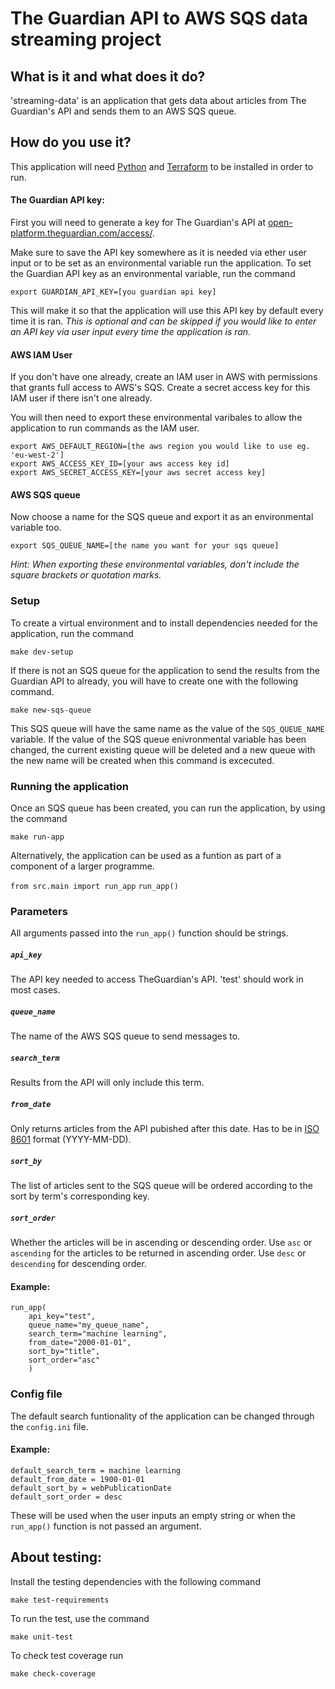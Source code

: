 # The Guardian API to AWS SQS data streaming project

## What is it and what does it do?

'streaming-data' is an application that gets data about articles from The Guardian's API and sends them to an AWS SQS queue.

## How do you use it?

This application will need [Python](https://www.python.org/) and [Terraform](https://developer.hashicorp.com/terraform/install) to be installed in order to run.


#### The Guardian API key:
First you will need to generate a key for The Guardian's API at [open-platform.theguardian.com/access/](https://open-platform.theguardian.com/access/).

Make sure to save the API key somewhere as it is needed via ether user input or to be set as an environmental variable run the application. To set the Guardian API key as an environmental variable, run the command

`export GUARDIAN_API_KEY=[you guardian api key]`

This will make it so that the application will use this API key by default every time it is ran. *This is optional and can be skipped if you would like to enter an API key via user input every time the application is ran.*

#### AWS IAM User
If you don't have one already, create an IAM user in AWS with permissions that grants full access to AWS's SQS.
Create a secret access key for this IAM user if there isn't one already.

You will then need to export these environmental varibales to allow the application to run commands as the IAM user.

```
export AWS_DEFAULT_REGION=[the aws region you would like to use eg. 'eu-west-2']
export AWS_ACCESS_KEY_ID=[your aws access key id]
export AWS_SECRET_ACCESS_KEY=[your aws secret access key]
```

#### AWS SQS queue
Now choose a name for the SQS queue and export it as an environmental variable too.

`export SQS_QUEUE_NAME=[the name you want for your sqs queue]`

*Hint: When exporting these environmental variables, don't include the square brackets or quotation marks.*

### Setup
To create a virtual environment and to install dependencies needed for the application, run the command

`make dev-setup`


If there is not an SQS queue for the application to send the results from the Guardian API to already, you will have to create one with the following command. 

`make new-sqs-queue`

This SQS queue will have the same name as the value of the `SQS_QUEUE_NAME` variable. If the value of the SQS queue enivronmental variable has been changed, the current existing queue will be deleted and a new queue with the new name will be created when this command is excecuted.

### Running the application
Once an SQS queue has been created, you can run the application, by using the command

`make run-app`

Alternatively, the application can be used as a funtion as part of a component of a larger programme.

`from src.main import run_app`
`run_app()`

### Parameters
All arguments passed into the `run_app()` function should be strings.

##### `api_key` 
The API key needed to access TheGuardian's API. 'test' should work in most cases.

##### `queue_name` 
The name of the AWS SQS queue to send messages to.

##### `search_term` 
Results from the API will only include this term.

##### `from_date` 
Only returns articles from the API pubished after this date. Has to be in [ISO 8601](https://www.iso.org/iso-8601-date-and-time-format.html) format (YYYY-MM-DD).

##### `sort_by` 
The list of articles sent to the SQS queue will be ordered according to the sort by term's corresponding key.

##### `sort_order` 
Whether the articles will be in ascending or descending order. Use `asc` or `ascending` for the articles to be returned in ascending order. Use `desc` or `descending` for descending order.


####  Example:
```
run_app(
    api_key="test", 
    queue_name="my_queue_name", 
    search_term="machine learning", 
    from_date="2000-01-01", 
    sort_by="title", 
    sort_order="asc"
    )
```

### Config file
The default search funtionality of the application can be changed through the `config.ini` file.

####  Example:
```
default_search_term = machine learning
default_from_date = 1900-01-01
default_sort_by = webPublicationDate
default_sort_order = desc
```

These will be used when the user inputs an empty string or when the `run_app()` function is not passed an argument.

## About testing:
Install the testing dependencies with the following command

`make test-requirements`

To run the test, use the command

`make unit-test`

To check test coverage run

`make check-coverage`